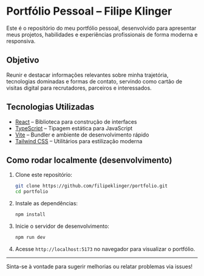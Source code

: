 # Portfólio Pessoal – Filipe Klinger

Este é o repositório do meu portfólio pessoal, desenvolvido para apresentar meus projetos, habilidades e experiências profissionais de forma moderna e responsiva.

## Objetivo
Reunir e destacar informações relevantes sobre minha trajetória, tecnologias dominadas e formas de contato, servindo como cartão de visitas digital para recrutadores, parceiros e interessados.

## Tecnologias Utilizadas
- [React](https://react.dev/) – Biblioteca para construção de interfaces
- [TypeScript](https://www.typescriptlang.org/) – Tipagem estática para JavaScript
- [Vite](https://vitejs.dev/) – Bundler e ambiente de desenvolvimento rápido
- [Tailwind CSS](https://tailwindcss.com/) – Utilitários para estilização moderna

## Como rodar localmente (desenvolvimento)
1. Clone este repositório:
   ```bash
   git clone https://github.com/filipeklinger/portfolio.git
   cd portfolio
   ```
2. Instale as dependências:
   ```bash
   npm install
   ```
3. Inicie o servidor de desenvolvimento:
   ```bash
   npm run dev
   ```
4. Acesse `http://localhost:5173` no navegador para visualizar o portfólio.

---

Sinta-se à vontade para sugerir melhorias ou relatar problemas via issues!

